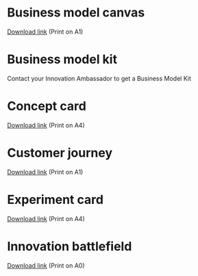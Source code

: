 # Business model canvas

[Download link](tools/BusinessModelCanvas_A1.pdf) (Print on A1)

# Business model kit

Contact your Innovation Ambassador to get a Business Model Kit

# Concept card

[Download link](tools/ConceptCard_A4.pdf) (Print on A4)

# Customer journey

[Download link](tools/CustomerJourney_A1.pdf) (Print on A1)

# Experiment card

[Download link](tools/ExperimentCard_A4.pdf) (Print on A4)

# Innovation battlefield

[Download link](tools/InnovationBattlefieldExtra_A0.pdf) (Print on A0)